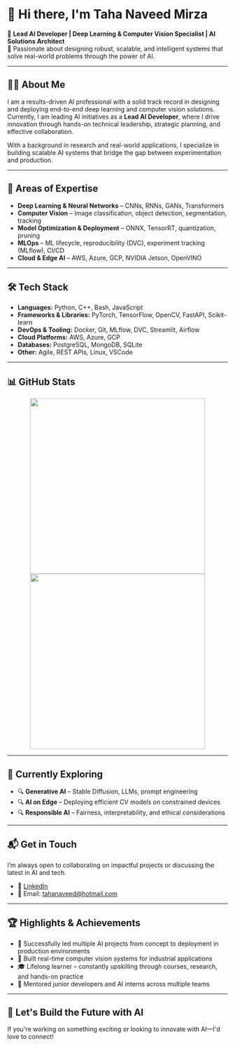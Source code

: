 # 👋 Hi there, I'm Taha Naveed Mirza

🎯 **Lead AI Developer | Deep Learning & Computer Vision Specialist | AI Solutions Architect**  
📍 Passionate about designing robust, scalable, and intelligent systems that solve real-world problems through the power of AI.

---

## 👨‍💻 About Me

I am a results-driven AI professional with a solid track record in designing and deploying end-to-end deep learning and computer vision solutions. Currently, I am leading AI initiatives as a **Lead AI Developer**, where I drive innovation through hands-on technical leadership, strategic planning, and effective collaboration.

With a background in research and real-world applications, I specialize in building scalable AI systems that bridge the gap between experimentation and production.

---

## 🧩 Areas of Expertise

- **Deep Learning & Neural Networks** – CNNs, RNNs, GANs, Transformers  
- **Computer Vision** – Image classification, object detection, segmentation, tracking  
- **Model Optimization & Deployment** – ONNX, TensorRT, quantization, pruning  
- **MLOps** – ML lifecycle, reproducibility (DVC), experiment tracking (MLflow), CI/CD  
- **Cloud & Edge AI** – AWS, Azure, GCP, NVIDIA Jetson, OpenVINO  

---

## 🛠️ Tech Stack

- **Languages:** Python, C++, Bash, JavaScript  
- **Frameworks & Libraries:** PyTorch, TensorFlow, OpenCV, FastAPI, Scikit-learn  
- **DevOps & Tooling:** Docker, Git, MLflow, DVC, Streamlit, Airflow  
- **Cloud Platforms:** AWS, Azure, GCP  
- **Databases:** PostgreSQL, MongoDB, SQLite  
- **Other:** Agile, REST APIs, Linux, VSCode

---

## 📊 GitHub Stats

<p align="center">
  <img src="https://github-readme-stats.vercel.app/api?username=tahanaveed97&layout=compact&show_icons=true&theme=highcontrast&count_private=true&hide=contribs,prs,issues" width="400" />
  <img src="https://github-readme-stats.vercel.app/api/top-langs?username=tahanaveed97&layout=compact&show_icons=true&theme=highcontrast" width="400" />
</p>

---

## 🧠 Currently Exploring

- 🔍 **Generative AI** – Stable Diffusion, LLMs, prompt engineering  
- 🔍 **AI on Edge** – Deploying efficient CV models on constrained devices  
- 🔍 **Responsible AI** – Fairness, interpretability, and ethical considerations  

---

## 📬 Get in Touch

I’m always open to collaborating on impactful projects or discussing the latest in AI and tech.

- 🔗 [LinkedIn](https://www.linkedin.com/in/tahanaveedmirza)  
- 📧 Email: tahanaveed@hotmail.com  

---

## 🏆 Highlights & Achievements

- 🏅 Successfully led multiple AI projects from concept to deployment in production environments  
- 🧠 Built real-time computer vision systems for industrial applications  
- 🎓 Lifelong learner – constantly upskilling through courses, research, and hands-on practice  
- 🤝 Mentored junior developers and AI interns across multiple teams  

---

## 🚀 Let's Build the Future with AI
If you're working on something exciting or looking to innovate with AI—I'd love to connect!
